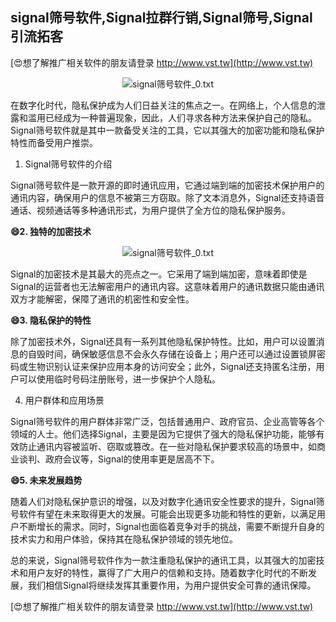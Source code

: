 ## **signal筛号软件,Signal拉群行销,Signal筛号,Signal引流拓客**

[😍想了解推广相关软件的朋友请登录 http://www.vst.tw](http://www.vst.tw)

 <center><img src="https://vst.tw/MP4/tuiguang/png/6.png" alt="signal筛号软件_0.txt"></center>

在数字化时代，隐私保护成为人们日益关注的焦点之一。在网络上，个人信息的泄露和滥用已经成为一种普遍现象，因此，人们寻求各种方法来保护自己的隐私。Signal筛号软件就是其中一款备受关注的工具，它以其强大的加密功能和隐私保护特性而备受用户推崇。

1. Signal筛号软件的介绍

Signal筛号软件是一款开源的即时通讯应用，它通过端到端的加密技术保护用户的通讯内容，确保用户的信息不被第三方窃取。除了文本消息外，Signal还支持语音通话、视频通话等多种通讯形式，为用户提供了全方位的隐私保护服务。

**😄2. 独特的加密技术**

 <center><img src="https://vst.tw/MP4/tuiguang/png/6.png" alt="signal筛号软件_0.txt"></center>

Signal的加密技术是其最大的亮点之一。它采用了端到端加密，意味着即使是Signal的运营者也无法解密用户的通讯内容。这意味着用户的通讯数据只能由通讯双方才能解密，保障了通讯的机密性和安全性。

**😄3. 隐私保护的特性**

除了加密技术外，Signal还具有一系列其他隐私保护特性。比如，用户可以设置消息的自毁时间，确保敏感信息不会永久存储在设备上；用户还可以通过设置锁屏密码或生物识别认证来保护应用本身的访问安全；此外，Signal还支持匿名注册，用户可以使用临时号码注册账号，进一步保护个人隐私。

4. 用户群体和应用场景

Signal筛号软件的用户群体非常广泛，包括普通用户、政府官员、企业高管等各个领域的人士。他们选择Signal，主要是因为它提供了强大的隐私保护功能，能够有效防止通讯内容被监听、窃取或篡改。在一些对隐私保护要求较高的场景中，如商业谈判、政府会议等，Signal的使用率更是居高不下。

**😄5. 未来发展趋势**

随着人们对隐私保护意识的增强，以及对数字化通讯安全性要求的提升，Signal筛号软件有望在未来取得更大的发展。可能会出现更多功能和特性的更新，以满足用户不断增长的需求。同时，Signal也面临着竞争对手的挑战，需要不断提升自身的技术实力和用户体验，保持其在隐私保护领域的领先地位。

总的来说，Signal筛号软件作为一款注重隐私保护的通讯工具，以其强大的加密技术和用户友好的特性，赢得了广大用户的信赖和支持。随着数字化时代的不断发展，我们相信Signal将继续发挥其重要作用，为用户提供安全可靠的通讯保障。

[😍想了解推广相关软件的朋友请登录 http://www.vst.tw](http://www.vst.tw)




